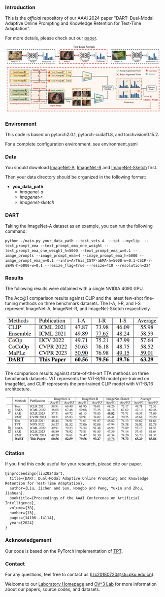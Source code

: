 ### Introduction
This is the *official* repository of our AAAI 2024 paper "DART: Dual-Modal Adaptive Online Prompting and Knowledge Retention for Test-Time Adaptation". 

For more details, please check out our [paper](https://ojs.aaai.org/index.php/AAAI/article/view/29320).

![Framework](figs/framework.png)



### Environment
This code is based on pytorch2.0.1, pytorch-cuda11.8, and torchvision0.15.2.

For a complete configuration environment, see environment.yaml

### Data
You should download [ImageNet-A](https://github.com/hendrycks/natural-adv-examples), [ImageNet-R](https://github.com/hendrycks/imagenet-r) and [ImageNet-Sketch](https://github.com/HaohanWang/ImageNet-Sketch) first.


Then your data directory should be organized in the following format:

- **you_data_path**
  - *imagenet-a*
  - *imagenet-r*
  - *imagenet-sketch*


### DART
Taking the ImageNet-A dataset as an example, you can run the following command:
```
python ./main.py your_data_path --test_sets A  --tpt --myclip  --text_prompt_ema --text_prompt_ema_one_weight --text_prompt_ema_one_weight_h=5000 --text_prompt_ema_w=0.1 --image_prompts --image_prompt_ema=4 --image_prompt_ema_h=5000 --image_prompt_ema_w=0.1 --info=A/This_CSTP-aEMA-h=5000-w=0.1-CSIP-r-aEMA-h=5000-w=0.1 --resize_flag=True --resize=410 --resolution=224
```

### Results
The following results were obtained with a single NVIDIA 4090 GPU.

The Acc@1 comparison results against CLIP and the latest few-shot fine-tuning methods on three benchmark datasets. The I-A, I-R, and I-S represent ImageNet-A, ImageNet-R, and ImageNet-Sketch respectively.

![Results](figs/result_1.png)


The comparison results against state-of-the-art TTA methods on three benchmark datasets. ViT represents the ViT-B/16 model pre-trained on ImageNet, and CLIP represents the pre-trained CLIP model with ViT-B/16 architecture.

![Results](figs/result_2.png)


### Citation
If you find this code useful for your research, please cite our paper.
```
@inproceedings{liu2024dart,
  title={DART: Dual-Modal Adaptive Online Prompting and Knowledge Retention for Test-Time Adaptation},
  author={Liu, Zichen and Sun, Hongbo and Peng, Yuxin and Zhou, Jiahuan},
  booktitle={Proceedings of the AAAI Conference on Artificial Intelligence},
  volume={38},
  number={13},
  pages={14106--14114},
  year={2024}
}
```


### Acknowledgement
Our code is based on the PyTorch implementation of [TPT](https://github.com/azshue/TPT).

### Contact
For any questions, feel free to contact us ([lzc20180720@stu.pku.edu.cn](lzc20180720@stu.pku.edu.cn)).

Welcome to our [Laboratory Homepage](http://39.108.48.32/mipl/home/) and [OV^3 Lab](https://zhoujiahuan1991.github.io/) for more information about our papers, source codes, and datasets.